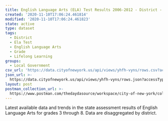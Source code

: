 ```yaml
---
title: English Language Arts (ELA) Test Results 2006-2012 - District - All Students
created: '2020-11-10T17:06:24.461814'
modified: '2020-11-10T17:06:24.461823'
state: active
type: dataset
tags:
  - District
  - Ela Test
  - English Language Arts
  - Grade
  - Lifelong Learning
groups:
  - Local Government
csv_url: 'https://data.cityofnewyork.us/api/views/yhfh-vyns/rows.csv?accessType=DOWNLOAD'
json_url: >-
  https://data.cityofnewyork.us/api/views/yhfh-vyns/rows.json?accessType=DOWNLOAD
layout: post
postman_collection_url: >-
  https://www.postman.com/thedaydasource/workspace/city-of-new-york/collection/15909983-e1f1ce55-1ed6-49b7-be91-2e5083ba484f
---
```

Latest available data and trends in the state assessment results of English Language Arts for grades 3 through 8. Data are disaggregated by district.
